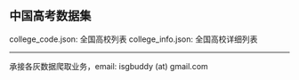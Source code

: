 中国高考数据集
-------------
college_code.json: 全国高校列表
college_info.json: 全国高校详细列表

-------------
承接各灰数据爬取业务，email: isgbuddy (at) gmail.com